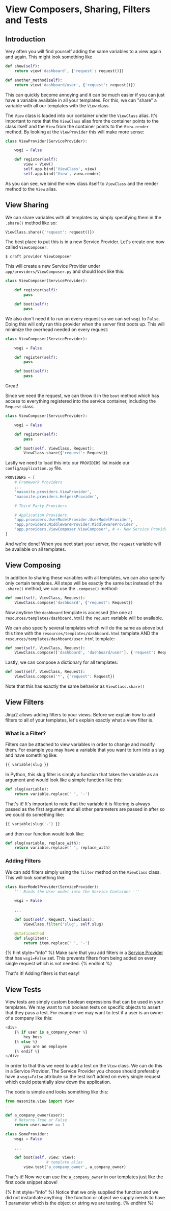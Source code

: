 
# View Composers, Sharing, Filters and Tests

## Introduction

Very often you will find yourself adding the same variables to a view again and again. This might look something like

```python
def show(self):
    return view('dashboard', {'request': request()})

def another_method(self):
    return view('dashboard/user', {'request': request()})
```

This can quickly become annoying and it can be much easier if you can just have a variable available in all your templates. For this, we can "share" a variable with all our templates with the `View` class.

The `View` class is loaded into our container under the `ViewClass` alias. It's important to note that the `ViewClass` alias from the container points to the class itself and the `View` from the container points to the `View.render` method. By looking at the `ViewProvider` this will make more sense:

```python
class ViewProvider(ServiceProvider):

    wsgi = False

    def register(self):
        view = View()
        self.app.bind('ViewClass', view)
        self.app.bind('View', view.render)
```

As you can see, we bind the view class itself to `ViewClass` and the render method to the `View` alias.

## View Sharing

We can share variables with all templates by simply specifying them in the `.share()` method like so:

```python
ViewClass.share({'request': request()})
```

The best place to put this is in a new Service Provider. Let's create one now called `ViewComposer`.

```text
$ craft provider ViewComposer
```

This will create a new Service Provider under `app/providers/ViewComposer.py` and should look like this:

```python
class ViewComposer(ServiceProvider):

    def register(self):
        pass

    def boot(self):
        pass
```

We also don't need it to run on every request so we can set `wsgi` to `False`. Doing this will only run this provider when the server first boots up. This will minimize the overhead needed on every request:

```python
class ViewComposer(ServiceProvider):

    wsgi = False

    def register(self):
        pass

    def boot(self):
        pass
```

Great!

Since we need the request, we can throw it in the `boot` method which has access to everything registered into the service container, including the `Request` class.

```python
class ViewComposer(ServiceProvider):

    wsgi = False

    def register(self):
        pass

    def boot(self, ViewClass, Request):
        ViewClass.share({'request': Request})
```

Lastly we need to load this into our `PROVIDERS` list inside our `config/application.py` file.

```python
PROVIDERS = [
    # Framework Providers
    ...
    'masonite.providers.ViewProvider',
    'masonite.providers.HelpersProvider',

    # Third Party Providers

    # Application Providers
    'app.providers.UserModelProvider.UserModelProvider',
    'app.providers.MiddlewareProvider.MiddlewareProvider',
    'app.providers.ViewComposer.ViewComposer', # <- New Service Provider
]
```

And we're done! When you next start your server, the `request` variable will be available on all templates.

## View Composing

In addition to sharing these variables with all templates, we can also specify only certain templates. All steps will be exactly the same but instead of the `.share()` method, we can use the `.compose()` method:

```python
def boot(self, ViewClass, Request):
    ViewClass.compose('dashboard', {'request': Request})
```

Now anytime the `dashboard` template is accessed \(the one at `resources/templates/dashboard.html`\) the `request` variable will be available.

We can also specify several templates which will do the same as above but this time with the `resources/templates/dashboard.html` template AND the `resources/templates/dashboard/user.html` template:

```python
def boot(self, ViewClass, Request):
    ViewClass.compose(['dashboard', 'dashboard/user'], {'request': Request})
```

Lastly, we can compose a dictionary for all templates:

```python
def boot(self, ViewClass, Request):
    ViewClass.compose('*', {'request': Request})
```

Note that this has exactly the same behavior as `ViewClass.share()`

## View Filters

Jinja2 allows adding filters to your views. Before we explain how to add filters to all of your templates, let's explain exactly what a view filter is.

### What is a Filter?

Filters can be attached to view variables in order to change and modify them. For example you may have a variable that you want to turn into a slug and have something like:

```python
{{ variable|slug }}
```

In Python, this slug filter is simply a function that takes the variable as an argument and would look like a simple function like this:

```python
def slug(variable):
    return variable.replace(' ', '-')
```

That's it! It's important to note that the variable it is filtering is always passed as the first argument and all other parameters are passed in after so we could do something like:

```python
{{ variable|slug('-') }}
```

and then our function would look like:

```python
def slug(variable, replace_with):
    return variable.replace(' ', replace_with)
```

### Adding Filters

We can add filters simply using the `filter` method on the `ViewClass` class. This will look something like:

```python
class UserModelProvider(ServiceProvider):
    ''' Binds the User model into the Service Container '''

    wsgi = False
    
    ...

    def boot(self, Request, ViewClass):
        ViewClass.filter('slug', self.slug)

    @staticmethod
    def slug(item):
        return item.replace(' ', '-')
```

{% hint style="info" %}
Make sure that you add filters in a [Service Provider](../architectural-concepts/service-providers.md) that has `wsgi=False` set. This prevents filters from being added on every single request which is not needed. 
{% endhint %}

That's it! Adding filters is that easy!


## View Tests

View tests are simply custom boolean expressions that can be used in your templates. We may want to run boolean tests on specific objects to assert that they pass a test. For example we may want to test if a user is an owner of a company like this:

```python
<div>
    {% if user is a_company_owner %}
        hey boss
    {% else %}
        you are an employee
    {% endif %}
</div>
```

In order to that this we need to add a test on the `View` class. We can do this in a Service Provider. The Service Provider you choose should preferably have a `wsgi=False` attribute so the test isn't added on every single request which could potentially slow down the application.

The code is simple and looks something like this:

```python
from masonite.view import View
...

def a_company_owner(user):
    # Returns True or False
    return user.owner == 1

class SomeProvider:
    wsgi = False
    
    ...

    def boot(self, view: View):
                  # template alias
        view.test('a_company_owner', a_company_owner)
```

That's it! Now we can use the `a_company_owner` in our templates just like the first code snippet above!

{% hint style="info" %}
Notice that we only supplied the function and we did not instantiate anything. The function or object we supply needs to have 1 parameter which is the object or string we are testing.
{% endhint %}

